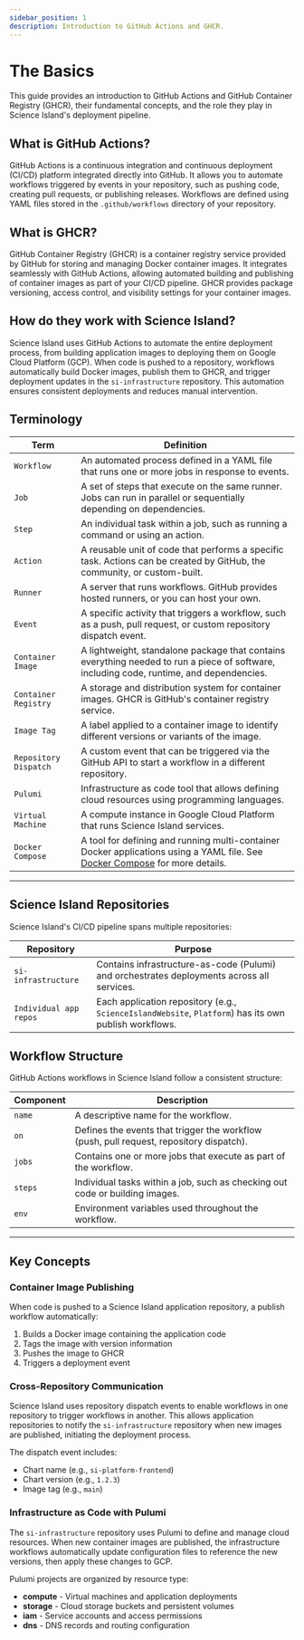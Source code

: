 ```yaml
---
sidebar_position: 1
description: Introduction to GitHub Actions and GHCR.
---
```


# The Basics

This guide provides an introduction to GitHub Actions and GitHub Container Registry (GHCR), their fundamental concepts, and the role they play in Science Island's deployment pipeline.

## What is GitHub Actions?

GitHub Actions is a continuous integration and continuous deployment (CI/CD) platform integrated directly into GitHub. It allows you to automate workflows triggered by events in your repository, such as pushing code, creating pull requests, or publishing releases. Workflows are defined using YAML files stored in the `.github/workflows` directory of your repository.

## What is GHCR?

GitHub Container Registry (GHCR) is a container registry service provided by GitHub for storing and managing Docker container images. It integrates seamlessly with GitHub Actions, allowing automated building and publishing of container images as part of your CI/CD pipeline. GHCR provides package versioning, access control, and visibility settings for your container images.

## How do they work with Science Island?

Science Island uses GitHub Actions to automate the entire deployment process, from building application images to deploying them on Google Cloud Platform (GCP). When code is pushed to a repository, workflows automatically build Docker images, publish them to GHCR, and trigger deployment updates in the `si-infrastructure` repository. This automation ensures consistent deployments and reduces manual intervention.

## Terminology

| Term                  | Definition                                                                                                                                                                                  |
| --------------------- | ------------------------------------------------------------------------------------------------------------------------------------------------------------------------------------------- |
| `Workflow`            | An automated process defined in a YAML file that runs one or more jobs in response to events.                                                                                               |
| `Job`                 | A set of steps that execute on the same runner. Jobs can run in parallel or sequentially depending on dependencies.                                                                         |
| `Step`                | An individual task within a job, such as running a command or using an action.                                                                                                              |
| `Action`              | A reusable unit of code that performs a specific task. Actions can be created by GitHub, the community, or custom-built.                                                                    |
| `Runner`              | A server that runs workflows. GitHub provides hosted runners, or you can host your own.                                                                                                     |
| `Event`               | A specific activity that triggers a workflow, such as a push, pull request, or custom repository dispatch event.                                                                            |
| `Container Image`     | A lightweight, standalone package that contains everything needed to run a piece of software, including code, runtime, and dependencies.                                                    |
| `Container Registry`  | A storage and distribution system for container images. GHCR is GitHub's container registry service.                                                                                        |
| `Image Tag`           | A label applied to a container image to identify different versions or variants of the image.                                                                                               |
| `Repository Dispatch` | A custom event that can be triggered via the GitHub API to start a workflow in a different repository.                                                                                      |
| `Pulumi`              | Infrastructure as code tool that allows defining cloud resources using programming languages.                                                                                               |
| `Virtual Machine`     | A compute instance in Google Cloud Platform that runs Science Island services.                                                                                                              |
| `Docker Compose`      | A tool for defining and running multi-container Docker applications using a YAML file. See [Docker Compose](/docs/02-tools-and-technologies/03-docker/07-docker-compose/) for more details. |

---

## Science Island Repositories

Science Island's CI/CD pipeline spans multiple repositories:

| Repository             | Purpose                                                                                               |
| ---------------------- | ----------------------------------------------------------------------------------------------------- |
| `si-infrastructure`    | Contains infrastructure-as-code (Pulumi) and orchestrates deployments across all services.            |
| `Individual app repos` | Each application repository (e.g., `ScienceIslandWebsite`, `Platform`) has its own publish workflows. |

## Workflow Structure

GitHub Actions workflows in Science Island follow a consistent structure:

| Component | Description                                                                             |
| --------- | --------------------------------------------------------------------------------------- |
| `name`    | A descriptive name for the workflow.                                                    |
| `on`      | Defines the events that trigger the workflow (push, pull request, repository dispatch). |
| `jobs`    | Contains one or more jobs that execute as part of the workflow.                         |
| `steps`   | Individual tasks within a job, such as checking out code or building images.            |
| `env`     | Environment variables used throughout the workflow.                                     |

---

## Key Concepts

### Container Image Publishing

When code is pushed to a Science Island application repository, a publish workflow automatically:

1. Builds a Docker image containing the application code
2. Tags the image with version information
3. Pushes the image to GHCR
4. Triggers a deployment event

### Cross-Repository Communication

Science Island uses repository dispatch events to enable workflows in one repository to trigger workflows in another. This allows application repositories to notify the `si-infrastructure` repository when new images are published, initiating the deployment process.

The dispatch event includes:

- Chart name (e.g., `si-platform-frontend`)
- Chart version (e.g., `1.2.3`)
- Image tag (e.g., `main`)

### Infrastructure as Code with Pulumi

The `si-infrastructure` repository uses Pulumi to define and manage cloud resources. When new container images are published, the infrastructure workflows automatically update configuration files to reference the new versions, then apply these changes to GCP.

Pulumi projects are organized by resource type:

- **compute** - Virtual machines and application deployments
- **storage** - Cloud storage buckets and persistent volumes
- **iam** - Service accounts and access permissions
- **dns** - DNS records and routing configuration
